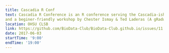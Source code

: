 ```yaml
---
title: Cascadia R Conf
text: Cascadia R Conference is an R conference serving the Cascadia-ish region (Oregon/Washington/BC). This is the first time this event has happened! Keynote by Vinay Prasad (www.vinayakkprasad.com)! Workshops by Charlotte Wickham (Happy R Users Purrr)
and a beginer-friendly workshop by Chester Ismay & Ted Laderas (A gRadual intRoduction to the tidyverse).This event is of course a place to come together around R, but also an excuse to get together with like minded people across a larger part of the Cascades region.
location: OHSU CLSB
link: https://github.com/BioData-Club/BioData-Club.github.io/issues/11
date: 2017-06-03
startTime: '9:00'
endTime: '19:00'
---
```


